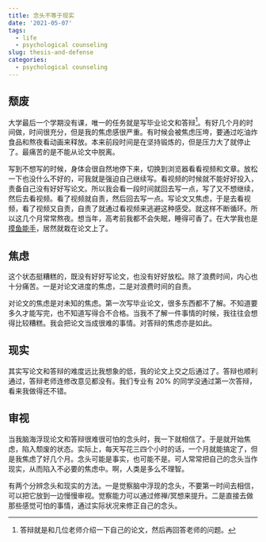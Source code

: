 ```yaml
---
title: 念头不等于现实
date: '2021-05-07'
tags:
  - life
  - psychological counseling
slug: thesis-and-defense
categories:
  - psychological counseling
---
```


## 颓废

大学最后一个学期没有课，唯一的任务就是写毕业论文和答辩[^bian]。有好几个月的时间做，时间很充分，但是我的焦虑感很严重。有时候会被焦虑压垮，要通过吃油炸食品和熬夜看动画来释放。本来前段时间是在坚持锻炼的，但是压力大了就停止了。最痛苦的是不能从论文中脱离。

写到不想写的时候，身体会很自然地停下来，切换到浏览器看看视频和文章。放松一下也没什么不好的，可我就是强迫自己继续写。看视频的时候就不能好好投入，责备自己没有好好写论文。所以我会看一段时间就回去写一点，写了又不想继续，然后去看视频。看了视频就自责，然后回去写一点。写论文又焦虑，于是去看视频，看了视频又自责，自责了就通过看视频来逃避这种感受。就这样不断循环。所以这几个月常常熬夜。想当年，高考前我都不会失眠，睡得可香了。在大学我也是[摸鱼能手](/zh-cn/post/2020/11/28/nobody-in-university/)，居然就栽在论文上了。

[^bian]: 答辩就是和几位老师介绍一下自己的论文，然后再回答老师的问题。

## 焦虑

这个状态挺糟糕的，既没有好好写论文，也没有好好放松。除了浪费时间，内心也十分痛苦。一是对论文进度的焦虑，二是对浪费时间的自责。

对论文的焦虑是对未知的焦虑。第一次写毕业论文，很多东西都不了解。不知道要多久才能写完，也不知道写得合不合格。当我不了解一件事情的时候，我往往会想得比较糟糕。我会把论文当成很难的事情。对答辩的焦虑亦是如此。

## 现实

其实写论文和答辩的难度远比我想象的低，我的论文上交之后通过了。答辩也顺利通过，答辩老师连修改意见都没有。我们专业有 20% 的同学没通过第一次答辩，看来我做得还不错。

## 审视

当我脑海浮现论文和答辩很难很可怕的念头时，我一下就相信了。于是就开始焦虑，陷入颓废的状态。实际上，每天写花三四个小时的话，一个月就能搞定了，但是我焦虑了好几个月。念头可能是事实，也可能不是。可人常常把自己的念头当作现实，从而陷入不必要的焦虑中。啊，人类是多么不理智。

有两个分辨念头和现实的方法。一是觉察脑中浮现的念头，不要第一时间去相信，可以把它放到一边慢慢审视。觉察能力可以通过修禅/冥想来提升。二是直接去做那些感觉可怕的事情，通过实际状况来修正自己的念头。
